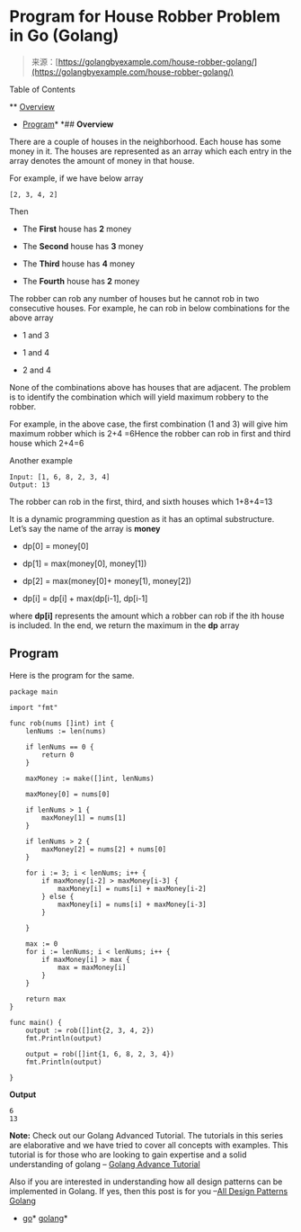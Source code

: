 <!--yml
category: 未分类
date: 2024-10-13 06:49:29
-->

# Program for House Robber Problem in Go (Golang)

> 来源：[https://golangbyexample.com/house-robber-golang/](https://golangbyexample.com/house-robber-golang/)

Table of Contents

 **   [Overview](#Overview "Overview")
*   [Program](#Program "Program")*  *## **Overview**

There are a couple of houses in the neighborhood. Each house has some money in it. The houses are represented as an array which each entry in the array denotes the amount of money in that house.

For example, if we have below array

```
[2, 3, 4, 2]
```

Then

*   The **First** house has **2** money

*   The **Second** house has **3** money

*   The **Third** house has **4** money

*   The **Fourth** house has **2** money

The robber can rob any number of houses but he cannot rob in two consecutive houses. For example, he can rob in below combinations for the above array

*   1 and 3

*   1 and 4

*   2 and 4

None of the combinations above has houses that are adjacent. The problem is to identify the combination which will yield maximum robbery to the robber.

For example, in the above case, the first combination (1 and 3) will give him maximum robber which is 2+4 =6Hence the robber can rob in first and third house which 2+4=6

Another example

```
Input: [1, 6, 8, 2, 3, 4]
Output: 13
```

The robber can rob in the first, third, and sixth houses which 1+8+4=13

It is a dynamic programming question as it has an optimal substructure. Let’s say the name of the array is **money**

*   dp[0] = money[0]

*   dp[1] = max(money[0], money[1])

*   dp[2] = max(money[0]+ money[1), money[2])

*   dp[i] = dp[i] + max(dp[i-1], dp[i-1]

where **dp[i]** represents the amount which a robber can rob if the ith house is included. In the end, we return the maximum in the **dp** array

## **Program**

Here is the program for the same.

```
package main

import "fmt"

func rob(nums []int) int {
	lenNums := len(nums)

	if lenNums == 0 {
		return 0
	}

	maxMoney := make([]int, lenNums)

	maxMoney[0] = nums[0]

	if lenNums > 1 {
		maxMoney[1] = nums[1]
	}

	if lenNums > 2 {
		maxMoney[2] = nums[2] + nums[0]
	}

	for i := 3; i < lenNums; i++ {
		if maxMoney[i-2] > maxMoney[i-3] {
			maxMoney[i] = nums[i] + maxMoney[i-2]
		} else {
			maxMoney[i] = nums[i] + maxMoney[i-3]
		}

	}

	max := 0
	for i := lenNums; i < lenNums; i++ {
		if maxMoney[i] > max {
			max = maxMoney[i]
		}
	}

	return max
}

func main() {
	output := rob([]int{2, 3, 4, 2})
	fmt.Println(output)

	output = rob([]int{1, 6, 8, 2, 3, 4})
	fmt.Println(output)

}
```

**Output**

```
6
13
```

**Note:** Check out our Golang Advanced Tutorial. The tutorials in this series are elaborative and we have tried to cover all concepts with examples. This tutorial is for those who are looking to gain expertise and a solid understanding of golang – [Golang Advance Tutorial](https://golangbyexample.com/golang-comprehensive-tutorial/)

Also if you are interested in understanding how all design patterns can be implemented in Golang. If yes, then this post is for you –[All Design Patterns Golang](https://golangbyexample.com/all-design-patterns-golang/)

*   [go](https://golangbyexample.com/tag/go/)*   [golang](https://golangbyexample.com/tag/golang/)*